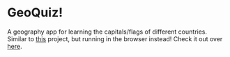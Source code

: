 # GeoQuiz!
A geography app for learning the capitals/flags of different countries. Similar to [this](https://github.com/filipni/capitals-and-flags) project, but running in the browser instead!
Check it out over [here](https://filipni.github.io/geoquiz/).
